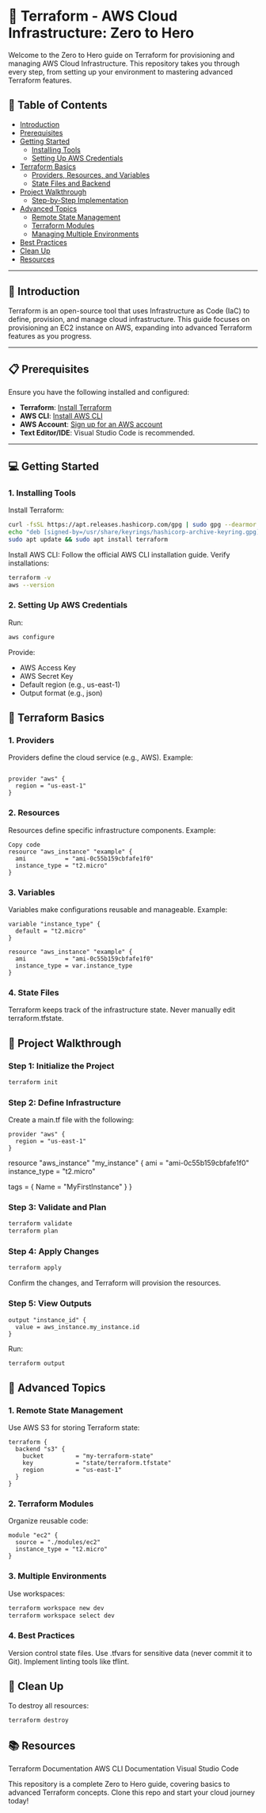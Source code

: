 # 🚀 Terraform - AWS Cloud Infrastructure: Zero to Hero

Welcome to the Zero to Hero guide on Terraform for provisioning and managing AWS Cloud Infrastructure. This repository takes you through every step, from setting up your environment to mastering advanced Terraform features.

## 📖 Table of Contents
- [Introduction](#introduction)
- [Prerequisites](#prerequisites)
- [Getting Started](#getting-started)
  - [Installing Tools](#installing-tools)
  - [Setting Up AWS Credentials](#setting-up-aws-credentials)
- [Terraform Basics](#terraform-basics)
  - [Providers, Resources, and Variables](#providers-resources-and-variables)
  - [State Files and Backend](#state-files-and-backend)
- [Project Walkthrough](#project-walkthrough)
  - [Step-by-Step Implementation](#step-by-step-implementation)
- [Advanced Topics](#advanced-topics)
  - [Remote State Management](#remote-state-management)
  - [Terraform Modules](#terraform-modules)
  - [Managing Multiple Environments](#managing-multiple-environments)
- [Best Practices](#best-practices)
- [Clean Up](#clean-up)
- [Resources](#resources)

---

## 📝 Introduction

Terraform is an open-source tool that uses Infrastructure as Code (IaC) to define, provision, and manage cloud infrastructure. This guide focuses on provisioning an EC2 instance on AWS, expanding into advanced Terraform features as you progress.

---

## 📋 Prerequisites

Ensure you have the following installed and configured:
- **Terraform**: [Install Terraform](https://developer.hashicorp.com/terraform/downloads)
- **AWS CLI**: [Install AWS CLI](https://docs.aws.amazon.com/cli/latest/userguide/install-cliv2.html)
- **AWS Account**: [Sign up for an AWS account](https://aws.amazon.com/)
- **Text Editor/IDE**: Visual Studio Code is recommended.

---

## 💻 Getting Started

### 1. Installing Tools

Install Terraform:
```bash
curl -fsSL https://apt.releases.hashicorp.com/gpg | sudo gpg --dearmor -o /usr/share/keyrings/hashicorp-archive-keyring.gpg
echo "deb [signed-by=/usr/share/keyrings/hashicorp-archive-keyring.gpg] https://apt.releases.hashicorp.com $(lsb_release -cs) main" | sudo tee /etc/apt/sources.list.d/hashicorp.list
sudo apt update && sudo apt install terraform
```
Install AWS CLI: Follow the official AWS CLI installation guide.
Verify installations:
```bash
terraform -v
aws --version
```

### 2. Setting Up AWS Credentials
Run:
```bash
aws configure
```
Provide:
- AWS Access Key
- AWS Secret Key
- Default region (e.g., us-east-1)
- Output format (e.g., json)

## 🚀 Terraform Basics
### 1. Providers
Providers define the cloud service (e.g., AWS). Example:
```hcl

provider "aws" {
  region = "us-east-1"
}
```
### 2. Resources
Resources define specific infrastructure components. Example:
```hcl
Copy code
resource "aws_instance" "example" {
  ami           = "ami-0c55b159cbfafe1f0"
  instance_type = "t2.micro"
}
```
### 3. Variables
Variables make configurations reusable and manageable. Example:
```hcl
variable "instance_type" {
  default = "t2.micro"
}

resource "aws_instance" "example" {
  ami           = "ami-0c55b159cbfafe1f0"
  instance_type = var.instance_type
}
```
### 4. State Files
Terraform keeps track of the infrastructure state. Never manually edit terraform.tfstate.

## 🔨 Project Walkthrough
### Step 1: Initialize the Project
```bash
terraform init
```
### Step 2: Define Infrastructure
Create a main.tf file with the following:
```hcl
provider "aws" {
  region = "us-east-1"
}
```
resource "aws_instance" "my_instance" {
  ami           = "ami-0c55b159cbfafe1f0"
  instance_type = "t2.micro"

  tags = {
    Name = "MyFirstInstance"
  }
}

### Step 3: Validate and Plan
```bash
terraform validate
terraform plan
```
### Step 4: Apply Changes
```bash
terraform apply
```
Confirm the changes, and Terraform will provision the resources.
### Step 5: View Outputs
```hcl
output "instance_id" {
  value = aws_instance.my_instance.id
}
```
Run:
```bash
terraform output
```

## 🌟 Advanced Topics
### 1. Remote State Management
Use AWS S3 for storing Terraform state:
```hcl
terraform {
  backend "s3" {
    bucket         = "my-terraform-state"
    key            = "state/terraform.tfstate"
    region         = "us-east-1"
  }
}
```
### 2. Terraform Modules
Organize reusable code:
```hcl
module "ec2" {
  source = "./modules/ec2"
  instance_type = "t2.micro"
}
```
### 3. Multiple Environments
Use workspaces:
```bash
terraform workspace new dev
terraform workspace select dev
```
### 4. Best Practices
Version control state files.
Use .tfvars for sensitive data (never commit it to Git).
Implement linting tools like tflint.

## 🧹 Clean Up
To destroy all resources:
```bash
terraform destroy
```

## 📚 Resources
Terraform Documentation
AWS CLI Documentation
Visual Studio Code

This repository is a complete Zero to Hero guide, covering basics to advanced Terraform concepts. Clone this repo and start your cloud journey today!
